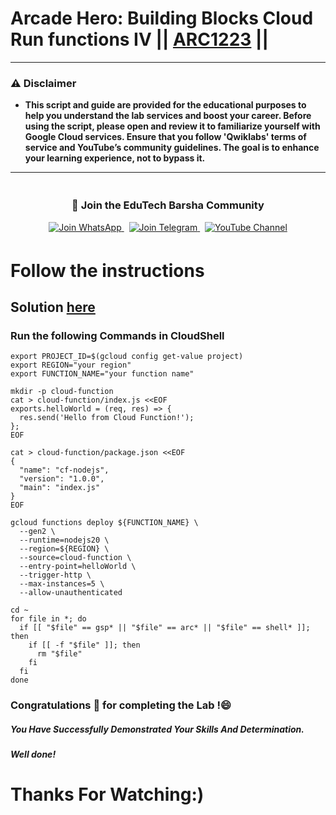 # Arcade Hero: Building Blocks Cloud Run functions IV || [ARC1223](https://www.cloudskillsboost.google/focuses/6154?parent=catalog) ||
---
### ⚠️ Disclaimer
- **This script and guide are provided for  the educational purposes to help you understand the lab services and boost your career. Before using the script, please open and review it to familiarize yourself with Google Cloud services. Ensure that you follow 'Qwiklabs' terms of service and YouTube’s community guidelines. The goal is to enhance your learning experience, not to bypass it.**
---
<div align="center" style="padding: 5px;">
  <h3>📱 Join the EduTech Barsha Community</h3>
  
  <a href="https://whatsapp.com/channel/0029Va5J2r5Jf05cKT1pZh31">
    <img src="https://img.shields.io/badge/Join_WhatsApp-25D366?style=for-the-badge&logo=whatsapp&logoColor=white" alt="Join WhatsApp">
  </a>
  &nbsp;
  <a href="https://t.me/edutechbarsha">
    <img src="https://img.shields.io/badge/Join_Telegram-229ED9?style=for-the-badge&logo=telegram&logoColor=white" alt="Join Telegram">
  </a>
  &nbsp;
  <a href="https://www.youtube.com/@edutechbarsha?sub_confirmation=1">
    <img src="https://img.shields.io/badge/Subscribe-EduTech%20Barsha-FF0000?style=for-the-badge&logo=youtube&logoColor=white" alt="YouTube Channel">
  </a>
</div>

# Follow the instructions
## Solution [here](https://youtu.be/y4TOR3belTU)

### Run the following Commands in CloudShell
```
export PROJECT_ID=$(gcloud config get-value project)
export REGION="your region"
export FUNCTION_NAME="your function name"
```
```
mkdir -p cloud-function
cat > cloud-function/index.js <<EOF
exports.helloWorld = (req, res) => {
  res.send('Hello from Cloud Function!');
};
EOF

cat > cloud-function/package.json <<EOF
{
  "name": "cf-nodejs",
  "version": "1.0.0",
  "main": "index.js"
}
EOF

gcloud functions deploy ${FUNCTION_NAME} \
  --gen2 \
  --runtime=nodejs20 \
  --region=${REGION} \
  --source=cloud-function \
  --entry-point=helloWorld \
  --trigger-http \
  --max-instances=5 \
  --allow-unauthenticated

cd ~
for file in *; do
  if [[ "$file" == gsp* || "$file" == arc* || "$file" == shell* ]]; then
    if [[ -f "$file" ]]; then
      rm "$file"
    fi
  fi
done
```
### Congratulations 🎉 for completing the Lab !😄

##### *You Have Successfully Demonstrated Your Skills And Determination.*

#### *Well done!*

# Thanks For Watching:)
